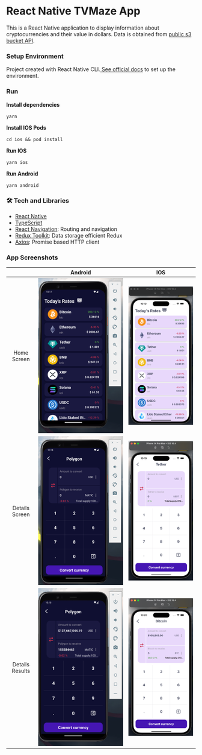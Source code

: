 # React Native TVMaze App

This is a React Native application to display information about cryptocurrencies and their value in dollars. Data is obtained from [public s3 bucket API](https://pluriza.s3.us-east-1.amazonaws.com/response.json).

### Setup Environment

Project created with React Native CLI.[ See official docs](https://reactnative.dev/docs/environment-setup) to set up the environment.

### Run

**Install dependencies**

```
yarn
```

**Install IOS Pods**

```
cd ios && pod install
```

**Run IOS**

```
yarn ios
```

**Run Android**

```
yarn android
```

### 🛠 Tech and Libraries

- [React Native](https://reactnative.dev/)
- [TypeScript](https://www.typescriptlang.org/)
- [React Navigation](https://reactnavigation.org/): Routing and navigation
- [Redux Toolkit](https://redux-toolkit.js.org/Í): Data storage efficient Redux
- [Axios](https://github.com/axios/axios): Promise based HTTP client

### App Screenshots

|                 |                   Android                    |                   IOS                    |
| :-------------: | :------------------------------------------: | :--------------------------------------: |
|   Home Screen   |   ![](src/assets/Screenshot_android_1.png)   |   ![](src/assets/Screenshot_ios_1.png)   |
| Details Screen  | ![](src/assets/Screenshot_android_2.png)     | ![](src/assets/Screenshot_ios_2.png)     |
| Details Results |  ![](src/assets/Screenshot_android_3.png)    |  ![](src/assets/Screenshot_ios_3.png)    |
